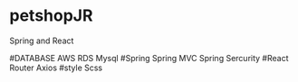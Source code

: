 # petshopJR
Spring and React

#DATABASE
  AWS RDS Mysql
#Spring
  Spring MVC 
  Spring Sercurity
 #React
  Router
  Axios
  #style
  Scss
